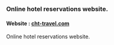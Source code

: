 ### Online hotel reservations website.

#### Website : <a href="https://cht-travel.netlify.app/" target="_blank" rel="noopener">cht-travel.com</a>

Online hotel reservations website.
